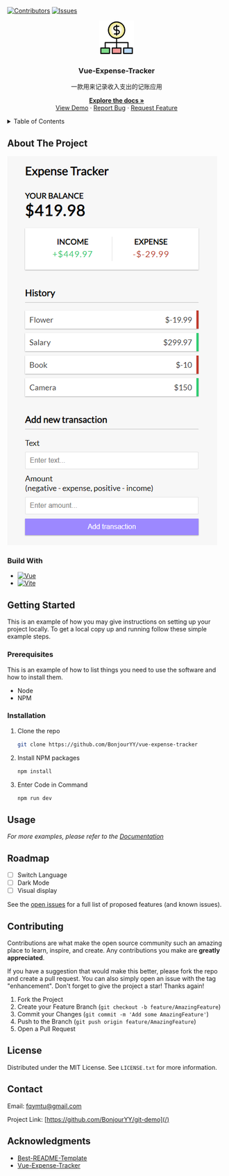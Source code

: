 <!-- shield -->

[![Contributors][contributors-shield]][contributors-url]
[![Issues][issues-shield]][issues-url]

<!-- Title + Des -->
<div align='center'>
  <a href="#">
    <img src="/readme/logo.png" alt="Logo" width="80" />
  </a>
  <h3 class="title">Vue-Expense-Tracker</h3>
  <p class="description">
    <p>一款用来记录收入支出的记账应用</p>
    <a href="#"><strong>Explore the docs »</strong></a>
    <br>
    <a href="#">View Demo</a>
    ·
    <a href="/issues">Report Bug</a>
    ·
    <a href="/issues">Request Feature</a>
  </p>
</div>

<!-- Table of Contents -->
<details>
  <summary>Table of Contents</summary>
  <ol>
    <li>
      <a href="#about-the-project">About The Project</a>
      <ul>
        <li>
          <a href="#built-with">Built With</a>
        </li>
      </ul>
    </li>
    <li>
      <a href="#getting-started">Getting Started</a>
      <ul>
        <li>
          <a href="#prerequisites">Prerequisites</a>
        </li>
        <li>
          <a href="#installation">Installation</a>
        </li>
      </ul>
    </li>
    <li><a href="#usage">Usage</a></li>
    <li><a href="#roadmap">Roadmap</a></li>
    <li><a href="#contributing">Contributing</a></li>
    <li><a href="#license">License</a></li>
    <li><a href="#contact">Contact</a></li>
    <li><a href="#acknowledgments">Acknowledgments</a></li>
  </ol>
</details>

## About The Project

![Product Screen Shot](/readme/screenshot.png)

### Build With

- [![Vue][Vue.js]][Vue-url]
- [![Vite][Vite]][Vite-url]

## Getting Started

This is an example of how you may give instructions on setting up your project locally.
To get a local copy up and running follow these simple example steps.

### Prerequisites

This is an example of how to list things you need to use the software and how to install them.

- Node
- NPM

### Installation

1. Clone the repo
   ```sh
   git clone https://github.com/BonjourYY/vue-expense-tracker
   ```
2. Install NPM packages
   ```sh
   npm install
   ```
3. Enter Code in Command
   ```sh
   npm run dev
   ```

## Usage

_For more examples, please refer to the [Documentation](/)_

## Roadmap

- [ ] Switch Language
- [ ] Dark Mode
- [ ] Visual display

See the [open issues](/issues) for a full list of proposed features (and known issues).

## Contributing

Contributions are what make the open source community such an amazing place to learn, inspire, and create. Any contributions you make are **greatly appreciated**.

If you have a suggestion that would make this better, please fork the repo and create a pull request. You can also simply open an issue with the tag "enhancement".
Don't forget to give the project a star! Thanks again!

1. Fork the Project
2. Create your Feature Branch (`git checkout -b feature/AmazingFeature`)
3. Commit your Changes (`git commit -m 'Add some AmazingFeature'`)
4. Push to the Branch (`git push origin feature/AmazingFeature`)
5. Open a Pull Request

## License

Distributed under the MIT License. See `LICENSE.txt` for more information.

## Contact

Email: fqymtu@gmail.com

Project Link: [https://github.com/BonjourYY/git-demo](/)

## Acknowledgments

- [Best-README-Template](https://github.com/othneildrew/Best-README-Template)
- [Vue-Expense-Tracker](https://github.com/bradtraversy/vue-expense-tracker)

<!-- FootNote -->

[contributors-shield]: https://img.shields.io/github/contributors/BonjourYY/vue-expense-tracker?style=for-the-badge
[contributors-url]: https://github.com/BonjourYY/vue-expense-tracker/graphs/contributors
[issues-shield]: https://img.shields.io/github/issues/BonjourYY/vue-expense-tracker?style=for-the-badge
[issues-url]: https://github.com/BonjourYY/vue-expense-tracker/issues
[Vue.js]: https://img.shields.io/badge/vuejs-%2335495e.svg?style=for-the-badge&logo=vuedotjs&logoColor=%234FC08D
[Vue-url]: https://vuejs.org/
[Vite]: https://img.shields.io/badge/vite-%23646CFF.svg?style=for-the-badge&logo=vite&logoColor=white
[Vite-url]: https://vitejs.dev/

